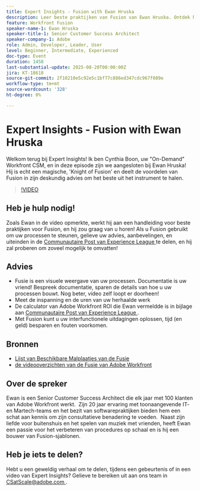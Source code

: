 ```yaml
---
title: Expert Insights - Fusion with Ewan Hruska
description: Leer beste praktijken van Fusion van Ewan Hruska. Ontdek hoe u workflows met Adobe Workfront Fusion kunt documenteren, optimaliseren en schalen voor efficiëntie.
feature: Workfront Fusion
speaker-name-1: Ewan Hruska
speaker-title-1: Senior Customer Success Architect
speaker-company-1: Adobe
role: Admin, Developer, Leader, User
level: Beginner, Intermediate, Experienced
doc-type: Event
duration: 1458
last-substantial-update: 2025-08-20T00:00:00Z
jira: KT-18618
source-git-commit: 2f10210e5c92e5c1bf77c886ed347cdc967f089e
workflow-type: tm+mt
source-wordcount: '328'
ht-degree: 0%

---
```



# Expert Insights - Fusion with Ewan Hruska

Welkom terug bij Expert Insights!  Ik ben Cynthia Boon, uw &quot;On-Demand&quot; Workfront CSM, en in deze episode zijn we aangesloten bij Ewan Hruska! Hij is echt een magische, &#39;Knight of Fusion&#39; en deelt de voordelen van Fusion in zijn deskundig advies om het beste uit het instrument te halen.

>[!VIDEO](https://video.tv.adobe.com/v/3469896/?learn=on&enablevpops)

## Heb je hulp nodig!

Zoals Ewan in de video opmerkte, werkt hij aan een handleiding voor beste praktijken voor Fusion, en hij zou graag van u horen!  Als u Fusion gebruikt om uw processen te steunen, gelieve uw advies, aanbevelingen, en uiteinden in de [ Communautaire Post van Experience League ](https://experienceleaguecommunities.adobe.com/t5/workfront-discussions/video-february-2024-workfront-expert-insights-fusion-with-ewan/td-p/657114) te delen, en hij zal proberen om zoveel mogelijk te omvatten!

## Advies

* Fusie is een visuele weergave van uw processen. Documentatie is uw vriend! Bespreek documentatie, sparen de details van hoe u uw processen bouwt.  Nog beter, video zelf loopt er doorheen!
* Meet de inspanning en de uren van uw herhaalde werk
* De calculator van Adobe Workfront ROI die Ewan vermeldde is in bijlage aan [ Communautaire Post van Experience League ](https://experienceleaguecommunities.adobe.com/t5/workfront-discussions/video-february-2024-workfront-expert-insights-fusion-with-ewan/td-p/657114).
* Met Fusion kunt u uw interfunctionele uitdagingen oplossen, tijd (en geld) besparen en fouten voorkomen.

## Bronnen

* [ Lijst van Beschikbare Malplaatjes van de Fusie ](https://experienceleague.adobe.com/docs/workfront/using/adobe-workfront-fusion/scenarios-in-fusion/fusion-scenario-templates/currently-available-fusion-templates.html?lang=en)
* [ de videooverzichten van de Fusie van Adobe Workfront ](https://experienceleague.adobe.com/docs/workfront/using/adobe-workfront-fusion/get-started-with-workfront-fusion/fusion-basics-videos.html?lang=en)

## Over de spreker

Ewan is een Senior Customer Success Architect die elk jaar met 100 klanten van Adobe Workfront werkt.  Zijn 20 jaar ervaring met toonaangevende IT- en Martech-teams en het bezit van softwarepraktijken bieden hem een schat aan kennis om zijn consultatieve benadering te voeden.  Naast zijn liefde voor buitenshuis en het spelen van muziek met vrienden, heeft Ewan een passie voor het verbeteren van procedures op schaal en is hij een bouwer van Fusion-sjablonen.

## Heb je iets te delen?

Hebt u een geweldig verhaal om te delen, tijdens een gebeurtenis of in een video van Expert Insights? Gelieve te bereiken uit aan ons team in [ CSatScale@adobe.com ](mailto:CSatScale@adobe.com).
